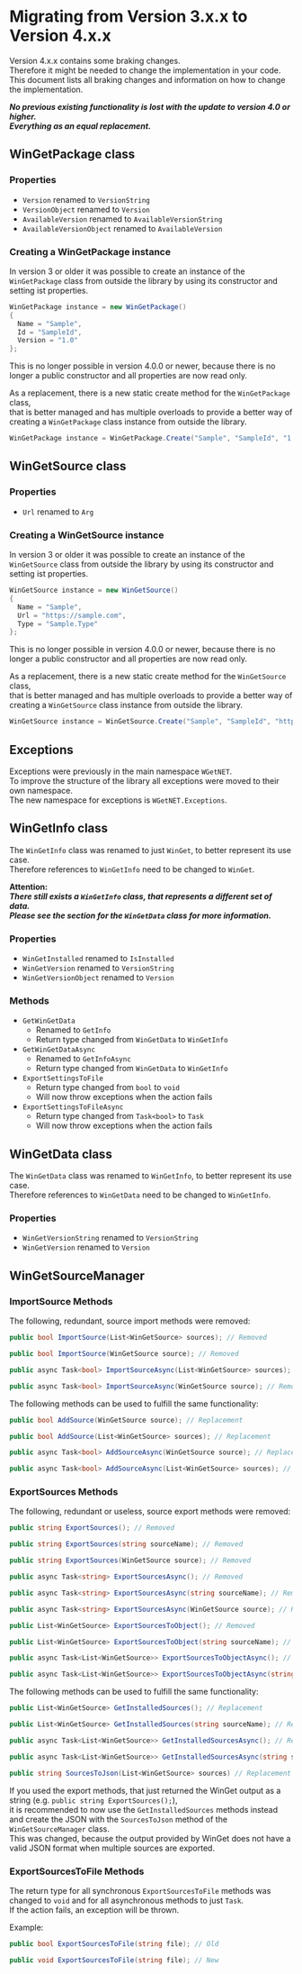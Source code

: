 # Migrating from Version 3.x.x to Version 4.x.x

Version 4.x.x contains some braking changes.  
Therefore it might be needed to change the implementation in your code.  
This document lists all braking changes and information on how to change the implementation.

***No previous existing functionality is lost with the update to version 4.0 or higher.  
Everything as an equal replacement.*** 

## WinGetPackage class

### Properties

- `Version` renamed to `VersionString`
- `VersionObject` renamed to `Version`
- `AvailableVersion` renamed to `AvailableVersionString`
- `AvailableVersionObject` renamed to `AvailableVersion`

### Creating a WinGetPackage instance
In version 3 or older it was possible to create an instance of the `WinGetPackage` class from outside the library by using its constructor and setting ist properties.
``` csharp
WinGetPackage instance = new WinGetPackage()
{
  Name = "Sample",
  Id = "SampleId",
  Version = "1.0"
}; 
```

This is no longer possible in version 4.0.0 or newer, because there is no longer a public constructor and all properties are now read only.

As a replacement, there is a new static create method for the `WinGetPackage` class,  
that is better managed and has multiple overloads to provide a better way of creating a `WinGetPackage` class instance from outside the library.

``` csharp
WinGetPackage instance = WinGetPackage.Create("Sample", "SampleId", "1.0");
```

## WinGetSource class

### Properties

- `Url` renamed to `Arg`

### Creating a WinGetSource instance
In version 3 or older it was possible to create an instance of the `WinGetSource` class from outside the library by using its constructor and setting ist properties.
``` csharp
WinGetSource instance = new WinGetSource()
{
  Name = "Sample",
  Url = "https://sample.com",
  Type = "Sample.Type"
}; 
```

This is no longer possible in version 4.0.0 or newer, because there is no longer a public constructor and all properties are now read only.

As a replacement, there is a new static create method for the `WinGetSource` class,  
that is better managed and has multiple overloads to provide a better way of creating a `WinGetSource` class instance from outside the library.

``` csharp
WinGetSource instance = WinGetSource.Create("Sample", "SampleId", "https://sample.com", "Sample.Type");
```

## Exceptions

Exceptions were previously in the main namespace `WGetNET`.  
To improve the structure of the library all exceptions were moved to their own namespace.  
The new namespace for exceptions is `WGetNET.Exceptions`.

## WinGetInfo class

The `WinGetInfo` class was renamed to just `WinGet`, to better represent its use case.  
Therefore references to `WinGetInfo` need to be changed to `WinGet`.

**Attention:**  
***There still exists a `WinGetInfo` class, that represents a different set of data.  
Please see the section for the `WinGetData` class for more information.***

### Properties

- `WinGetInstalled` renamed to `IsInstalled`
- `WinGetVersion` renamed to `VersionString`
- `WinGetVersionObject` renamed to `Version`

### Methods

- `GetWinGetData`
  - Renamed to `GetInfo`
  - Return type changed from `WinGetData` to `WinGetInfo`
- `GetWinGetDataAsync`
  - Renamed to `GetInfoAsync`
  - Return type changed from `WinGetData` to `WinGetInfo`
- `ExportSettingsToFile`
  - Return type changed from `bool` to `void`
  - Will now throw exceptions when the action fails
- `ExportSettingsToFileAsync`
  - Return type changed from `Task<bool>` to `Task`
  - Will now throw exceptions when the action fails

## WinGetData class

The `WinGetData` class was renamed to `WinGetInfo`, to better represent its use case.  
Therefore references to `WinGetData` need to be changed to `WinGetInfo`.

### Properties

- `WinGetVersionString` renamed to `VersionString`
- `WinGetVersion` renamed to `Version`

## WinGetSourceManager

### ImportSource Methods

The following, redundant, source import methods were removed:

``` csharp
public bool ImportSource(List<WinGetSource> sources); // Removed

public bool ImportSource(WinGetSource source); // Removed

public async Task<bool> ImportSourceAsync(List<WinGetSource> sources); // Removed

public async Task<bool> ImportSourceAsync(WinGetSource source); // Removed
```

The following methods can be used to fulfill the same functionality:

``` csharp
public bool AddSource(WinGetSource source); // Replacement

public bool AddSource(List<WinGetSource> sources); // Replacement

public async Task<bool> AddSourceAsync(WinGetSource source); // Replacement

public async Task<bool> AddSourceAsync(List<WinGetSource> sources); // Replacement
```

### ExportSources Methods

The following, redundant or useless, source export methods were removed:

``` csharp
public string ExportSources(); // Removed

public string ExportSources(string sourceName); // Removed

public string ExportSources(WinGetSource source); // Removed

public async Task<string> ExportSourcesAsync(); // Removed

public async Task<string> ExportSourcesAsync(string sourceName); // Removed

public async Task<string> ExportSourcesAsync(WinGetSource source); // Removed

public List<WinGetSource> ExportSourcesToObject(); // Removed

public List<WinGetSource> ExportSourcesToObject(string sourceName); // Removed

public async Task<List<WinGetSource>> ExportSourcesToObjectAsync(); // Removed

public async Task<List<WinGetSource>> ExportSourcesToObjectAsync(string sourceName); // Removed
```

The following methods can be used to fulfill the same functionality:

``` csharp
public List<WinGetSource> GetInstalledSources(); // Replacement

public List<WinGetSource> GetInstalledSources(string sourceName); // Replacement

public async Task<List<WinGetSource>> GetInstalledSourcesAsync(); // Replacement

public async Task<List<WinGetSource>> GetInstalledSourcesAsync(string sourceName); // Replacement

public string SourcesToJson(List<WinGetSource> sources) // Replacement
```

If you used the export methods, that just returned the WinGet output as a string (e.g. `public string ExportSources();`),  
it is recommended to now use the `GetInstalledSources` methods instead and create the JSON with the `SourcesToJson` method of the `WinGetSourceManager` class.  
This was changed, because the output provided by WinGet does not have a valid JSON format when multiple sources are exported.

### ExportSourcesToFile Methods

The return type for all synchronous `ExportSourcesToFile` methods was changed to `void` and for all asynchronous methods to just `Task`.  
If the action fails, an exception will be thrown.

Example:

``` csharp
public bool ExportSourcesToFile(string file); // Old

public void ExportSourcesToFile(string file); // New
```





